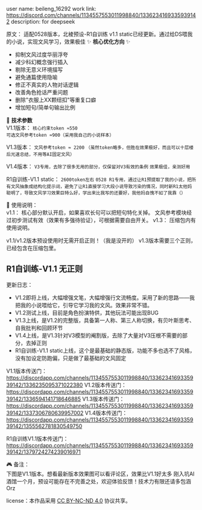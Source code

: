 user name:  beileng_16292
work link: https://discord.com/channels/1134557553011998840/1336234169335939142
description: for deepseek

原文：
适配0528版本，北棱预设-R1自训练 v1.1 static已经更新。通过给DS喂我的小说，实现文风学习，效果极佳
✨ **核心优化方向** ✨
- 抑制文风过度华丽浮夸
- 减少科幻概念强行插入
- 剔除无意义环境描写
- 避免通篇使用隐喻
- 修正不真实的人物对话逻辑
- 改善角色抢话严重问题
- 删除"衣服上XX颗纽扣"等重复口癖
- 增加短句/简单句输出比例

🔧 **技术参数**  
V1.1版本：
`核心约束token ≈550`  
`可选文风参考token ≈900（采用我自己的小说样本）`

V1.3版本：
`文风参考token ≈ 2200`
`（虽然token略多，但胜在效果极好，而且可以十层楼后光速总结，不用等AI固定文风）`

V1.4版本：
`V3专用，去除了很多无用的部分，仅保留对V3有效的条例`
`效果极佳，亲测好用`

R1自训练-V1.1 static：
`2600token左右`
`0528 R1专用，通过让R1预提取了我的小说，把所有文风抽象成结构化提示词，避免了让R1直接学习大段小说导致污染的情况，同时新R1太他妈聪明了，导致文风学习效果巨特么好，学出来比我写的还要好，我他妈自愧不如了我靠（）`

📝 使用说明：  
v1.1：
核心部分默认开启，如果喜欢长句可以把短句特化关掉。
文风参考模块经过初步测试有效（效果有多强待验证），可根据需要自由开关。
v1.3：
压缩包内有使用说明。

v1.1/v1.2版本预设使用时无需开启正则！（我是没开的）
v1.3版本需要三个正则，已经包含在压缩包里。

R1自训练-V1.1 无正则
---

更新日志：

 - V1.2即将上线，大幅增强文笔，大幅增强行文流畅度。采用了新的思路——我把我的小说喂给它，引导它学习我的文风。效果非常不错。
 - V1.2测试上线，目前是角色扮演特供，其他玩法可能出现BUG
 - V1.3上线，是V1.2的完整版，具备第一人称、第三人称切换，有贝叶斯思考、自我批判和回顾环节
 - V1.4上线，是V1.3针对V3模型的阉割版，去除了大量对V3压根不需要的部分，去掉正则
 - R1自训练-V1.1 static上线，这个是最基础的静态版，功能不多也选不了风格，没有加设定防跑偏，只是做了最基础的文风固定

V1.1版本传送门：https://discordapp.com/channels/1134557553011998840/1336234169335939142/1336235095371022380
V1.2版本传送门：https://discordapp.com/channels/1134557553011998840/1336234169335939142/1336594141718646885
V1.3版本传送门：https://discordapp.com/channels/1134557553011998840/1336234169335939142/1337306780639957002
V1.4版本传送门：https://discordapp.com/channels/1134557553011998840/1336234169335939142/1355562781830549750

R1自训练V1.1版本传送门：https://discordapp.com/channels/1134557553011998840/1336234169335939142/1379724274239016971

🎮 备注：  
下图是V1.1版本。想看最新版本效果图可以看评论区，效果比V1.1好太多
刚入坑AI酒馆一个月，预设可能存在不完善之处，欢迎体验反馈！技术力有限还请多包涵 Orz


 license：本作品采用 [CC BY-NC-ND 4.0](https://creativecommons.org/licenses/by-nc-nd/4.0/) 协议共享。
